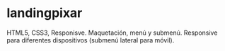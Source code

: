# landingpixar
HTML5, CSS3, Responisve.
Maquetación, menú y submenú.
Responsive para diferentes dispositivos (submenú lateral para móvil).
